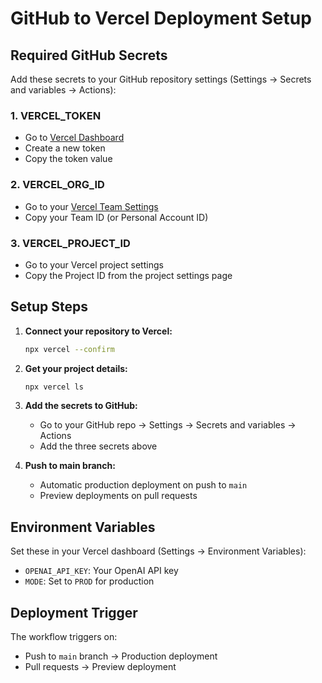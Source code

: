 # GitHub to Vercel Deployment Setup

## Required GitHub Secrets

Add these secrets to your GitHub repository settings (Settings → Secrets and variables → Actions):

### 1. VERCEL_TOKEN
- Go to [Vercel Dashboard](https://vercel.com/account/tokens)
- Create a new token
- Copy the token value

### 2. VERCEL_ORG_ID
- Go to your [Vercel Team Settings](https://vercel.com/teams)
- Copy your Team ID (or Personal Account ID)

### 3. VERCEL_PROJECT_ID
- Go to your Vercel project settings
- Copy the Project ID from the project settings page

## Setup Steps

1. **Connect your repository to Vercel:**
   ```bash
   npx vercel --confirm
   ```

2. **Get your project details:**
   ```bash
   npx vercel ls
   ```

3. **Add the secrets to GitHub:**
   - Go to your GitHub repo → Settings → Secrets and variables → Actions
   - Add the three secrets above

4. **Push to main branch:**
   - Automatic production deployment on push to `main`
   - Preview deployments on pull requests

## Environment Variables

Set these in your Vercel dashboard (Settings → Environment Variables):

- `OPENAI_API_KEY`: Your OpenAI API key
- `MODE`: Set to `PROD` for production

## Deployment Trigger

The workflow triggers on:
- Push to `main` branch → Production deployment
- Pull requests → Preview deployment